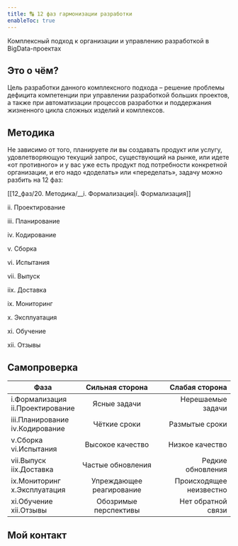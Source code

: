 ```yaml
---
title: 🔠 12 фаз гармонизации разработки
enableToc: true
---
```


Комплексный подход к организации и управлению разработкой в BigData-проектах

## Это о чём?
Цель разработки данного комплексного подхода – решение проблемы дефицита компетенции при управлении разработкой больших проектов, а также при автоматизации процессов разработки и поддержания жизненного цикла сложных изделий и комплексов.

## Методика
Не зависимо от того, планируете ли вы создавать продукт или услугу, удовлетворяющую текущий запрос, существующий на рынке, или идете «от противного» и у вас уже есть продукт под потребности конкретной организации, и его надо «доделать» или «переделать», задачу можно разбить на 12 фаз: 


[[12_фаз/20. Методика/__i. Формализация|i. Формализация]]

ii. Проектирование

iii. Планирование

iv. Кодирование

v. Сборка

vi. Испытания

vii. Выпуск

iix. Доставка

ix. Мониторинг

x. Эксплуатация

xi. Обучение

xii. Отзывы

## Самопроверка

|  Фаза   |      Сильная сторона      |  Слабая сторона |
|----------|:-------------:|------:|
| i.Формализация<br>ii.Проектирование |  Ясные задачи | Нерешаемые задачи |
| iii.Планирование<br>iv.Кодирование |  Чёткие сроки | Размытые сроки |
| v.Сборка<br>vi.Испытания |  Высокое качество | Низкое качество |
| vii.Выпуск<br>iix.Доставка |  Частые обновления | Редкие обновления |
| ix.Мониторинг<br>x.Эксплуатация |  Упреждающее реагирование | Происходящее неизвестно |
| xi.Обучение<br>xii.Отзывы |  Обозримые перспективы | Нет обратной связи |
## Мой контакт


